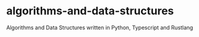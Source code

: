 # algorithms-and-data-structures
Algorithms and Data Structures written in Python, Typescript and Rustlang

